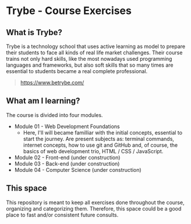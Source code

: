 # Trybe - Course Exercises

## What is Trybe?

Trybe is a technology school that uses active learning as model to prepare their students to face all kinds of real life market challenges. Their course trains not only hard skills, like the most nowadays used programming languages and frameworks, but also soft skills that so many times are essential to students became a real complete professional.

> https://www.betrybe.com/

## What am I learning?

The course is divided into four modules.
* Module 01 - Web Development Foundations   
	* Here, I'll will became familliar with the initial concepts, essential to start the journey. Are present subjects as: terminal commands, internet concepts, how to use git and GitHub and, of course, the basics of web development trio, HTML / CSS / JavaScript.
* Module 02 - Front-end (under construction)
* Module 03 - Back-end (under construction)
* Module 04 - Computer Science (under construction)

## This space

This repository is meant to keep all exercises done throughout the course, organizing and categorizing them. Therefore, this space could be a good place to fast and/or consistent future consults.